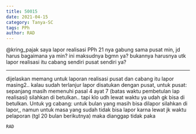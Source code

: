 ```yaml
---
title: 50015
date: 2021-04-15
category: Tanya-SC
tags: PPh
author: RAD
---
```


@kring_pajak saya lapor realisasi PPh 21 nya gabung sama pusat min, jd harus bagaimana ya min? ini maksudnya bgmn ya? bukannya harusnya utk lapor realisasi itu cabang sendiri pusat sendiri ya?

---

dijelaskan memang untuk laporan realisasi pusat dan cabang itu lapor masing2.. kalau sudah terlanjur lapor disatukan dengan pusat, untuk pusat: sepanjang masih memenuhi pasal 4 ayat 7 (batas waktu pembetulan lap realisasi) silahkan di betulkan.. tapi klo udh lewat waktu ya udah gk bisa di betulkan. Untuk yg cabang: untuk bulan yang masih bisa dilapor silahkan di lapor,, namun untuk masa yang sudah tidak bisa lapor karna lewat jk waktu pelaporan (tgl 20 bulan berikutnya) maka dianggap tidak paka

`RAD`
